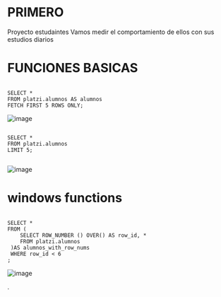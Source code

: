 # PRIMERO 

Proyecto estudaintes 
Vamos medir el comportamiento de ellos con sus estudios diarios

# FUNCIONES BASICAS 

```

SELECT *
FROM platzi.alumnos AS alumnos
FETCH FIRST 5 ROWS ONLY;

```
![image](https://user-images.githubusercontent.com/72534486/224216209-29a7aa3e-fe2c-4947-9115-785ad18befc4.png)


```

SELECT *
FROM platzi.alumnos
LIMIT 5;


```

![image](https://user-images.githubusercontent.com/72534486/224216422-a324277c-fe08-4317-8326-19b29f303d9b.png)


#  windows functions

```

SELECT *
FROM (
	SELECT ROW_NUMBER () OVER() AS row_id, *
	FROM platzi.alumnos
 )AS alumnos_with_row_nums
 WHERE row_id < 6
;

```
![image](https://user-images.githubusercontent.com/72534486/224216898-ea7dff20-f8d9-4f90-981d-16fe53933128.png)

.
